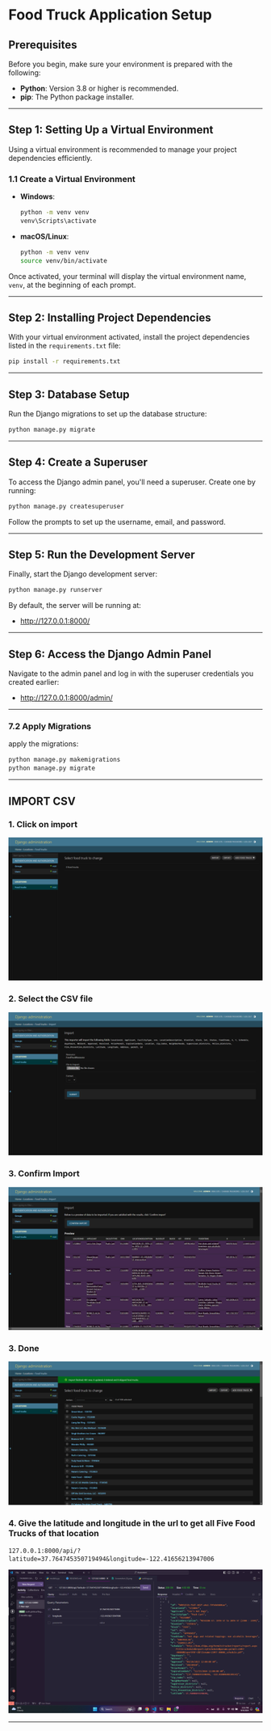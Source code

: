 
# Food Truck Application Setup

## Prerequisites

Before you begin, make sure your environment is prepared with the following:

- **Python**: Version 3.8 or higher is recommended.
- **pip**: The Python package installer.

---

## Step 1: Setting Up a Virtual Environment

Using a virtual environment is recommended to manage your project dependencies efficiently.

### 1.1 Create a Virtual Environment

- **Windows**:
  ```bash
  python -m venv venv
  venv\Scripts\activate
  ```

- **macOS/Linux**:
  ```bash
  python -m venv venv
  source venv/bin/activate
  ```

Once activated, your terminal will display the virtual environment name, `venv`, at the beginning of each prompt.

---

## Step 2: Installing Project Dependencies

With your virtual environment activated, install the project dependencies listed in the `requirements.txt` file:

```bash
pip install -r requirements.txt
```

---

## Step 3: Database Setup

Run the Django migrations to set up the database structure:

```bash
python manage.py migrate
```

---

## Step 4: Create a Superuser

To access the Django admin panel, you'll need a superuser. Create one by running:

```bash
python manage.py createsuperuser
```

Follow the prompts to set up the username, email, and password.

---

## Step 5: Run the Development Server

Finally, start the Django development server:

```bash
python manage.py runserver
```

By default, the server will be running at:

- http://127.0.0.1:8000/

---

## Step 6: Access the Django Admin Panel

Navigate to the admin panel and log in with the superuser credentials you created earlier:

- http://127.0.0.1:8000/admin/

---
### 7.2 Apply Migrations

apply the migrations:

```bash
python manage.py makemigrations
python manage.py migrate
```

---

## IMPORT CSV

### 1. Click on import

![alt text](/Screenshot%20(2).png)

### 2. Select the CSV file

![alt text](/Screenshot%20(3).png)


### 3. Confirm Import

![alt text](/Screenshot%20(5).png)

### 3. Done

![alt text](/Screenshot%20(6).png)


### 4. Give the latitude and longitude in the url to get all Five Food Trucks of that location
```
127.0.0.1:8000/api/?latitude=37.764745350719494&longitude=-122.41656213947006
```
![alt text](/Screenshot%20(7).png)


---